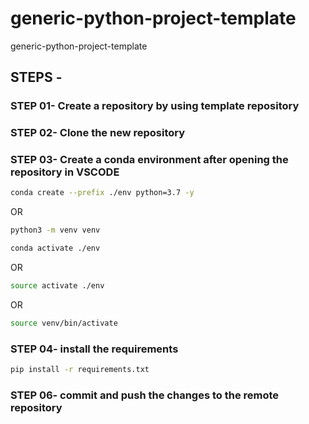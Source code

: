 # generic-python-project-template
generic-python-project-template

## STEPS -

### STEP 01- Create a repository by using template repository

### STEP 02- Clone the new repository

### STEP 03- Create a conda environment after opening the repository in VSCODE

```bash
conda create --prefix ./env python=3.7 -y
```
OR
```bash
python3 -m venv venv
```

```bash
conda activate ./env
```
OR
```bash
source activate ./env
```
OR
```bash
source venv/bin/activate
```

### STEP 04- install the requirements
```bash
pip install -r requirements.txt
```

### STEP 06- commit and push the changes to the remote repository